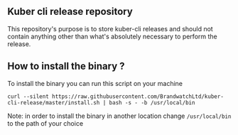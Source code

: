 ## Kuber cli release repository

This repository's purpose is to store kuber-cli releases and should not contain
anything other than what's absolutely necessary to perform the release.

## How to install the binary ?

To install the binary you can run this script on your machine

```
curl --silent https://raw.githubusercontent.com/BrandwatchLtd/kuber-cli-release/master/install.sh | bash -s - -b /usr/local/bin
```

Note: in order to install the binary in another location change `/usr/local/bin` to the path of your choice
